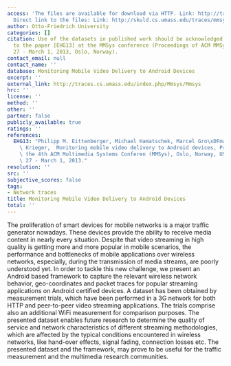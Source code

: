 ```yaml
---
access: 'The files are available for download via HTTP. Link: http://traces.cs.umass.edu/index.php/Mmsys/Mmsys
  Direct link to the files: Link: http://skuld.cs.umass.edu/traces/mmsys/2013/androidvideo/'
author: Otto-Friedrich University
categories: []
citation: Use of the datasets in published work should be acknowledged by a full citation
  to the paper [EHG13] at the MMSys conference (Proceedings of ACM MMSys 13, February
  27 - March 1, 2013, Oslo, Norway).
contact_email: null
contact_name: ''
database: Monitoring Mobile Video Delivery to Android Devices
excerpt: ''
external_link: http://traces.cs.umass.edu/index.php/Mmsys/Mmsys
hrc: ''
license: ''
method: ''
other: ''
partner: false
publicly_available: true
ratings: ''
references:
  EHG13: "Philipp M. Eittenberger, Michael Hamatschek, Marcel Gro\xDFmann, Udo R.\
    \ Krieger,  Monitoring mobile video delivery to Android devices, Proceedings of\
    \ the 4th ACM Multimedia Systems Conferen (MMSys), Oslo, Norway, USA, February\
    \ 27 - March 1, 2013."
resolution: ''
src: ''
subjective_scores: false
tags:
- Network traces
title: Monitoring Mobile Video Delivery to Android Devices
total: ''
---
```


The proliferation of smart devices for mobile networks is a major traffic generator nowadays. These devices provide the ability to receive media content in nearly every situation. Despite that video streaming in high quality is getting more and more popular in mobile scenarios, the performance and bottlenecks of mobile applications over wireless networks, especially, during the transmission of media streams, are poorly understood yet. In order to tackle this new challenge, we present an Android based framework to capture the relevant wireless network behavior, geo-coordinates and packet traces for popular streaming applications on Android certified devices. A dataset has been obtained by measurement trials, which have been performed in a 3G network for both HTTP and peer-to-peer video streaming applications. The trials comprise also an additional WiFi measurement for comparison purposes. The presented dataset enables future research to determine the quality of service and network characteristics of different streaming methodologies, which are affected by the typical conditions encountered in wireless networks, like hand-over effects, signal fading, connection losses etc. The presented dataset and the framework, may prove to be useful for the traffic measurement and the multimedia research communities.